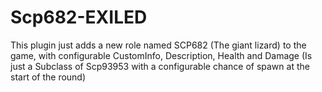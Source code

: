 # Scp682-EXILED

This plugin just adds a new role named SCP682 (The giant lizard) to the game, with configurable CustomInfo, Description, Health and Damage (Is just a Subclass of Scp93953 with a configurable chance of spawn at the start of the round)

